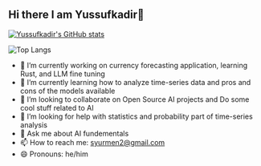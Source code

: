 ## Hi there I am Yussufkadir👋

[![Yussufkadir's GitHub stats](https://github-readme-stats.vercel.app/api?username=yussufkadir&show_icons=true&theme=radical)](https://github.com/yussufkadir/github-readme-stats&show_icons=true)

![Top Langs](https://github-readme-stats.vercel.app/api/top-langs/?username=yussufkadir&size_weight=0.5&count_weight=0.5&theme=radical)

- 🔭 I’m currently working on currency forecasting application, learning Rust, and LLM fine tuning
- 🌱 I’m currently learning how to analyze time-series data and pros and cons of the models available
- 👯 I’m looking to collaborate on Open Source AI projects and Do some cool stuff related to AI
- 🤔 I’m looking for help with statistics and probability part of time-series analysis
- 💬 Ask me about AI fundementals
- 📫 How to reach me: syurmen2@gmail.com
- 😄 Pronouns: he/him

  
